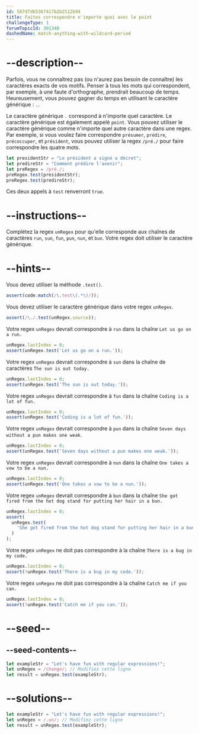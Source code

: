 ```yaml
---
id: 587d7db5367417b2b2512b94
title: Faites correspondre n'importe quoi avec le point 
challengeType: 1
forumTopicId: 301348
dashedName: match-anything-with-wildcard-period
---
```


# --description--

Parfois, vous ne connaîtrez pas (ou n'aurez pas besoin de connaître) les caractères exacts de vos motifs. Penser à tous les mots qui correspondent, par exemple, à une faute d'orthographe, prendrait beaucoup de temps. Heureusement, vous pouvez gagner du temps en utilisant le caractère générique : `.`.

Le caractère générique `.` correspond à n'importe quel caractère. Le caractère générique est également appelé `point`. Vous pouvez utiliser le caractère générique comme n'importe quel autre caractère dans une regex. Par exemple, si vous voulez faire correspondre `présumer`, `prédire`, `précoccuper`, et `président`, vous pouvez utiliser la regex `/pré./` pour faire correspondre les quatre mots.

```js
let presidentStr = "Le président a signé a décret";
let predireStr = "Comment prédire l'avenir";
let preRegex = /pré./;
preRegex.test(presidentStr);
preRegex.test(predireStr);
```

Ces deux appels à `test` renverront `true`.

# --instructions--

Complétez la regex `unRegex` pour qu'elle corresponde aux chaînes de caractères `run`, `sun`, `fun`, `pun`, `nun`, et `bun`. Votre regex doit utiliser le caractère générique.

# --hints--

Vous devez utiliser la méthode `.test()`.

```js
assert(code.match(/\.test\(.*\)/));
```

Vous devez utiliser le caractère générique dans votre regex `unRegex`.

```js
assert(/\./.test(unRegex.source));
```

Votre regex `unRegex` devrait correspondre à `run` dans la chaîne `Let us go on a run.`

```js
unRegex.lastIndex = 0;
assert(unRegex.test('Let us go on a run.'));
```

Votre regex `unRegex` devrait correspondre à `sun` dans la chaîne de caractères `The sun is out today.`

```js
unRegex.lastIndex = 0;
assert(unRegex.test('The sun is out today.'));
```

Votre regex `unRegex` devrait correspondre à `fun` dans la chaîne `Coding is a lot of fun.`

```js
unRegex.lastIndex = 0;
assert(unRegex.test('Coding is a lot of fun.'));
```

Votre regex `unRegex` devrait correspondre à `pun` dans la chaîne `Seven days without a pun makes one weak`.

```js
unRegex.lastIndex = 0;
assert(unRegex.test('Seven days without a pun makes one weak.'));
```

Votre regex `unRegex` devrait correspondre à `nun` dans la chaîne `One takes a vow to be a nun.`

```js
unRegex.lastIndex = 0;
assert(unRegex.test('One takes a vow to be a nun.'));
```

Votre regex `unRegex` devrait correspondre à `bun` dans la chaîne `She got fired from the hot dog stand for putting her hair in a bun.`

```js
unRegex.lastIndex = 0;
assert(
  unRegex.test(
    'She got fired from the hot dog stand for putting her hair in a bun.'
  )
);
```

Votre regex `unRegex` ne doit pas correspondre à la chaîne `There is a bug in my code.`

```js
unRegex.lastIndex = 0;
assert(!unRegex.test('There is a bug in my code.'));
```

Votre regex `unRegex` ne doit pas correspondre à la chaîne `Catch me if you can.`

```js
unRegex.lastIndex = 0;
assert(!unRegex.test('Catch me if you can.'));
```

# --seed--

## --seed-contents--

```js
let exampleStr = "Let's have fun with regular expressions!";
let unRegex = /change/; // Modifiez cette ligne
let result = unRegex.test(exampleStr);
```

# --solutions--

```js
let exampleStr = "Let's have fun with regular expressions!";
let unRegex = /.un/; // Modifiez cette ligne
let result = unRegex.test(exampleStr);
```
